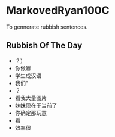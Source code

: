 # MarkovedRyan100C
To gennerate rubbish sentences.
## Rubbish Of The Day
- ？）
- 你做嘛
- 学生成汉语
- 我们”
- ？
- 看我大量图片
- 妹妹现在于当前了
- 你确定那玩意
- 看
- 效率很

